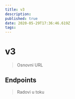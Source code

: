 ```yaml
---
title: v3
description:
published: true
date: 2020-05-29T17:36:46.619Z
tags:
---
```


# v3

> Osnovni URL


## Endpoints
> Radovi u toku